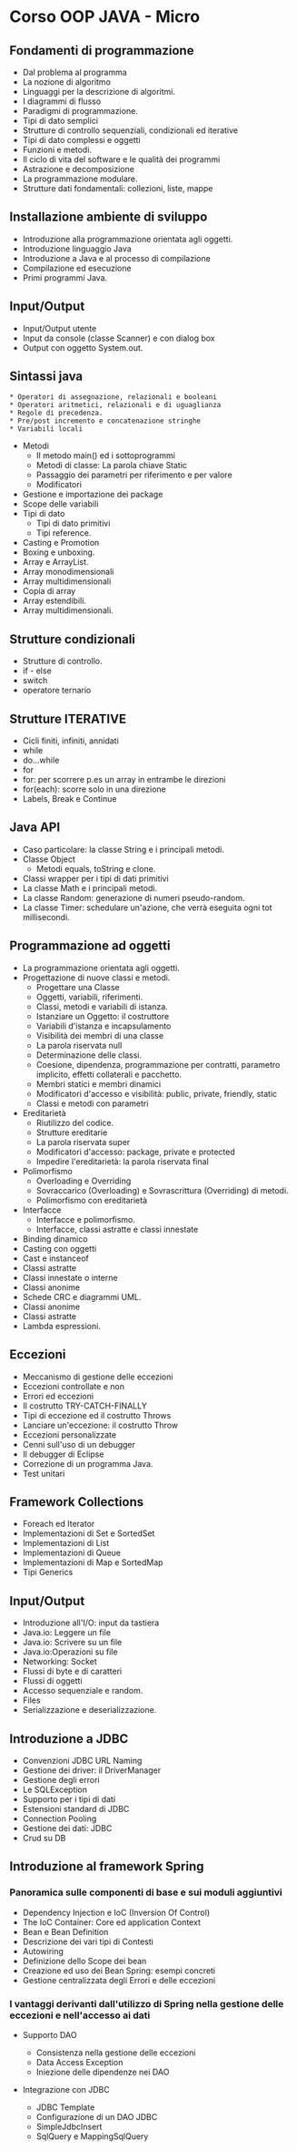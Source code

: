 # Corso OOP JAVA - Micro

## Fondamenti di programmazione

* Dal problema al programma
* La nozione di algoritmo
* Linguaggi per la descrizione di algoritmi.
* I diagrammi di flusso
* Paradigmi di programmazione.
* Tipi di dato semplici
* Strutture di controllo sequenziali, condizionali ed iterative 
* Tipi di dato complessi e oggetti
* Funzioni e metodi.
* Il ciclo di vita del software e le qualità dei programmi
* Astrazione e decomposizione
* La programmazione modulare.
* Strutture dati fondamentali: collezioni, liste, mappe 

## Installazione ambiente di sviluppo 

* Introduzione alla programmazione orientata agli oggetti.
* Introduzione linguaggio Java
* Introduzione a Java e al processo di compilazione
* Compilazione ed esecuzione
* Primi programmi Java.
  
## Input/Output  

* Input/Output utente
* Input da console (classe Scanner) e con dialog box
* Output con oggetto System.out.

## Sintassi java

    * Operatori di assegnazione, relazionali e booleani
    * Operatori aritmetici, relazionali e di uguaglianza
    * Regole di precedenza.
    * Pre/post incremento e concatenazione stringhe
    * Variabili locali
* Metodi
    * Il metodo main() ed i sottoprogrammi
    * Metodi di classe: La parola chiave Static
    * Passaggio dei parametri per riferimento e per valore
    * Modificatori
* Gestione e importazione dei package
* Scope delle variabili
* Tipi di dato
    * Tipi di dato primitivi
    * Tipi reference.
* Casting e Promotion
* Boxing e unboxing.
* Array e ArrayList.
* Array monodimensionali
* Array multidimensionali
* Copia di array
* Array estendibili.
* Array multidimensionali.

## Strutture condizionali

* Strutture di controllo.
* if - else
* switch
* operatore ternario

## Strutture ITERATIVE

* Cicli finiti, infiniti, annidati
* while
* do...while
* for
* for: per scorrere p.es un array in entrambe le direzioni
* for(each): scorre solo in una direzione
* Labels, Break e Continue

## Java API

* Caso particolare: la classe String e i principali metodi.
* Classe Object
  * Metodi equals, toString e clone.
* Classi wrapper per i tipi di dati primitivi
* La classe Math e i principali metodi.
* La classe Random: generazione di numeri pseudo-random.
* La classe Timer: schedulare un'azione, che verrà eseguita ogni tot millisecondi.


## Programmazione ad oggetti

* La programmazione orientata agli oggetti.
* Progettazione di nuove classi e metodi.
    * Progettare una Classe
    * Oggetti, variabili, riferimenti.
    * Classi, metodi e variabili di istanza.
    * Istanziare un Oggetto: il costruttore
    * Variabili d'istanza e incapsulamento
    * Visibilità dei membri di una classe
    * La parola riservata null
    * Determinazione delle classi.
    * Coesione, dipendenza, programmazione per contratti, parametro implicito, effetti collaterali e pacchetto.
    * Membri statici e membri dinamici
    * Modificatori d'accesso e visibilità: public, private, friendly, static
    * Classi e metodi con parametri
* Ereditarietà
    * Riutilizzo del codice.
    * Strutture ereditarie
    * La parola riservata super
    * Modificatori d'accesso: package, private e protected
    * Impedire l'ereditarietà: la parola riservata final
* Polimorfismo
    * Overloading e Overriding
    * Sovraccarico (Overloading) e Sovrascrittura (Overriding) di metodi.
    * Polimorfismo con ereditarietà
* Interfacce
    * Interfacce e polimorfismo.
    * Interfacce, classi astratte e classi innestate
* Binding dinamico
* Casting con oggetti
* Cast e instanceof
* Classi astratte
* Classi innestate o interne
* Classi anonime
* Schede CRC e diagrammi UML.
* Classi anonime
* Classi astratte
* Lambda espressioni.


## Eccezioni

* Meccanismo di gestione delle eccezioni
* Eccezioni controllate e non
* Errori ed eccezioni
* Il costrutto TRY-CATCH-FINALLY
* Tipi di eccezione ed il costrutto Throws
* Lanciare un'eccezione: il costrutto Throw
* Eccezioni personalizzate
* Cenni sull'uso di un debugger
* Il debugger di Eclipse
* Correzione di un programma Java.
* Test unitari

## Framework Collections

* Foreach ed Iterator
* Implementazioni di Set e SortedSet
* Implementazioni di List
* Implementazioni di Queue
* Implementazioni di Map e SortedMap
* Tipi Generics

## Input/Output

* Introduzione all'I/O: input da tastiera
* Java.io: Leggere un file
* Java.io: Scrivere su un file
* Java.io:Operazioni su file
* Networking: Socket
* Flussi di byte e di caratteri
* Flussi di oggetti
* Accesso sequenziale e random.
* Files
* Serializzazione e deserializzazione.

## Introduzione a JDBC

* Convenzioni JDBC URL Naming
* Gestione dei driver: il DriverManager
* Gestione degli errori
* Le SQLException
* Supporto per i tipi di dati
* Estensioni standard di JDBC
* Connection Pooling
* Gestione dei dati: JDBC
* Crud su DB


## Introduzione al framework Spring

### Panoramica sulle componenti di base e sui moduli aggiuntivi

* Dependency Injection e IoC (Inversion Of Control)
* The IoC Container: Core ed application Context
* Bean e Bean Definition
* Descrizione dei vari tipi di Contesti
* Autowiring
* Definizione dello Scope dei bean
* Creazione ed uso dei Bean Spring: esempi concreti
* Gestione centralizzata degli Errori e delle eccezioni

### I vantaggi derivanti dall'utilizzo di Spring nella gestione delle eccezioni e nell'accesso ai dati

* Supporto DAO
  * Consistenza nella gestione delle eccezioni
  * Data Access Exception
  * Iniezione delle dipendenze nei DAO

* Integrazione con JDBC
  * JDBC Template
  * Configurazione di un DAO JDBC
  * SimpleJdbcInsert
  * SqlQuery e MappingSqlQuery

